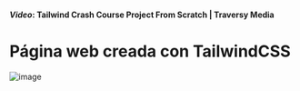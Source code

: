 #### _Video_: Tailwind Crash Course Project From Scratch | Traversy Media

# Página web creada con TailwindCSS
![image](https://user-images.githubusercontent.com/89869980/171332908-6c1d5efa-6ba9-4c10-acbe-1cd084961fdc.png)
